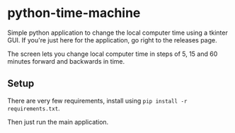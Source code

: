 # python-time-machine
Simple python application to change the local computer time using a tkinter GUI. If you're just here for the application, go right to the releases page. 

The screen lets you change local computer time in steps of 5, 15 and 60 minutes forward and backwards in time. 

## Setup
There are very few requirements, install using ```pip install -r requirements.txt```. 

Then just run the main application. 
